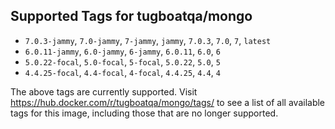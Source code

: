 ## Supported Tags for tugboatqa/mongo

* `7.0.3-jammy`, `7.0-jammy`, `7-jammy`, `jammy`, `7.0.3`, `7.0`, `7`, `latest`
* `6.0.11-jammy`, `6.0-jammy`, `6-jammy`, `6.0.11`, `6.0`, `6`
* `5.0.22-focal`, `5.0-focal`, `5-focal`, `5.0.22`, `5.0`, `5`
* `4.4.25-focal`, `4.4-focal`, `4-focal`, `4.4.25`, `4.4`, `4`

The above tags are currently supported. Visit https://hub.docker.com/r/tugboatqa/mongo/tags/ to see a list of all available tags for this image, including those that are no longer supported.
